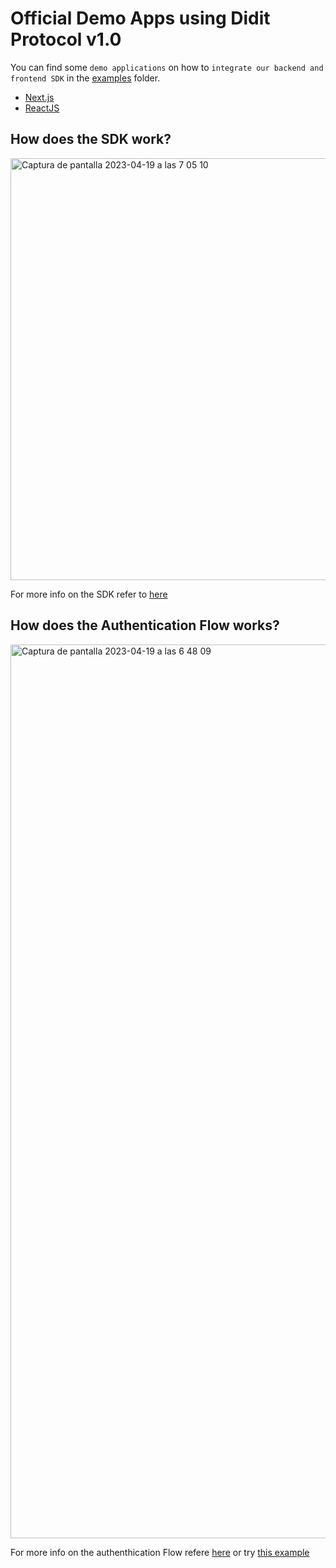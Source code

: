 # Official Demo Apps using Didit Protocol v1.0

You can find some `demo applications` on how to `integrate our backend and frontend SDK` in the [examples](https://github.com/gamiumapp/didit-sdk-demos/tree/main/examples) folder.
- [Next.js](https://github.com/gamiumapp/didit-sdk-demos/tree/main/examples/next/basic-next-app)
- [ReactJS](https://github.com/gamiumapp/didit-sdk-demos/tree/main/examples/next/basic-next-app)

## How does the SDK work?
<img width="675" alt="Captura de pantalla 2023-04-19 a las 7 05 10" src="https://user-images.githubusercontent.com/122447379/232971871-2587c1f1-c13a-4765-a278-6d9258e955cf.png">

For more info on the SDK refer to [here](https://docs.dev.didit.me/docs/sdk)


## How does the Authentication Flow works?
<img width="1430" alt="Captura de pantalla 2023-04-19 a las 6 48 09" src="https://user-images.githubusercontent.com/122447379/232969535-4731c44c-933c-4071-b813-0d0aec2344de.png">

For more info on the authenthication Flow refere [here](https://docs.dev.didit.me/docs/didit_flow/authentication_flow) or try [this example](https://docs.dev.didit.me/docs/demo_authentication_flow)


